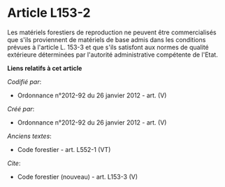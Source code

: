 # Article L153-2

Les matériels forestiers de reproduction ne peuvent être commercialisés que s'ils proviennent de matériels de base admis dans
les conditions prévues à l'article L. 153-3 et que s'ils satisfont aux normes de qualité extérieure déterminées par
l'autorité administrative compétente de l'Etat.

**Liens relatifs à cet article**

_Codifié par_:

  - Ordonnance n°2012-92 du 26 janvier 2012 - art. (V)

_Créé par_:

  - Ordonnance n°2012-92 du 26 janvier 2012 - art. (V)

_Anciens textes_:

  - Code forestier - art. L552-1 (VT)

_Cite_:

  - Code forestier (nouveau) - art. L153-3 (V)
